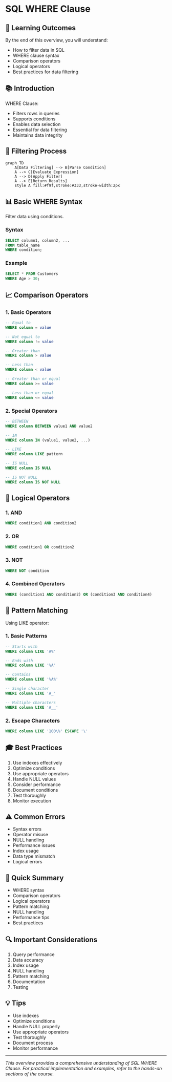 # SQL WHERE Clause

## 🎯 Learning Outcomes
By the end of this overview, you will understand:
- How to filter data in SQL
- WHERE clause syntax
- Comparison operators
- Logical operators
- Best practices for data filtering

## 📚 Introduction
WHERE Clause:
- Filters rows in queries
- Supports conditions
- Enables data selection
- Essential for data filtering
- Maintains data integrity

## 🔄 Filtering Process
```mermaid
graph TD
    A[Data Filtering] --> B[Parse Condition]
    A --> C[Evaluate Expression]
    A --> D[Apply Filter]
    A --> E[Return Results]
    style A fill:#f9f,stroke:#333,stroke-width:2px
```

## 📊 Basic WHERE Syntax
Filter data using conditions.

### Syntax
```sql
SELECT column1, column2, ...
FROM table_name
WHERE condition;
```

### Example
```sql
SELECT * FROM Customers
WHERE Age > 30;
```

## 📈 Comparison Operators

### 1. Basic Operators
```sql
-- Equal to
WHERE column = value

-- Not equal to
WHERE column != value

-- Greater than
WHERE column > value

-- Less than
WHERE column < value

-- Greater than or equal
WHERE column >= value

-- Less than or equal
WHERE column <= value
```

### 2. Special Operators
```sql
-- BETWEEN
WHERE column BETWEEN value1 AND value2

-- IN
WHERE column IN (value1, value2, ...)

-- LIKE
WHERE column LIKE pattern

-- IS NULL
WHERE column IS NULL

-- IS NOT NULL
WHERE column IS NOT NULL
```

## 🔧 Logical Operators

### 1. AND
```sql
WHERE condition1 AND condition2
```

### 2. OR
```sql
WHERE condition1 OR condition2
```

### 3. NOT
```sql
WHERE NOT condition
```

### 4. Combined Operators
```sql
WHERE (condition1 AND condition2) OR (condition3 AND condition4)
```

## 🎯 Pattern Matching
Using LIKE operator:

### 1. Basic Patterns
```sql
-- Starts with
WHERE column LIKE 'A%'

-- Ends with
WHERE column LIKE '%A'

-- Contains
WHERE column LIKE '%A%'

-- Single character
WHERE column LIKE 'A_'

-- Multiple characters
WHERE column LIKE 'A__'
```

### 2. Escape Characters
```sql
WHERE column LIKE '100\%' ESCAPE '\'
```

## 🎓 Best Practices
1. Use indexes effectively
2. Optimize conditions
3. Use appropriate operators
4. Handle NULL values
5. Consider performance
6. Document conditions
7. Test thoroughly
8. Monitor execution

## ⚠️ Common Errors
- Syntax errors
- Operator misuse
- NULL handling
- Performance issues
- Index usage
- Data type mismatch
- Logical errors

## 📝 Quick Summary
- WHERE syntax
- Comparison operators
- Logical operators
- Pattern matching
- NULL handling
- Performance tips
- Best practices

## 🔍 Important Considerations
1. Query performance
2. Data accuracy
3. Index usage
4. NULL handling
5. Pattern matching
6. Documentation
7. Testing

## 💡 Tips
- Use indexes
- Optimize conditions
- Handle NULL properly
- Use appropriate operators
- Test thoroughly
- Document process
- Monitor performance

---
*This overview provides a comprehensive understanding of SQL WHERE Clause. For practical implementation and examples, refer to the hands-on sections of the course.* 